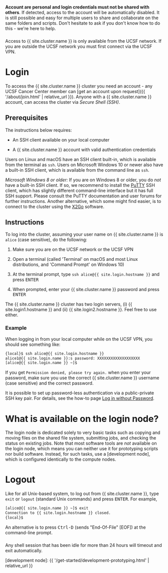 <div class="alert alert-danger" role="alert" style="margin-top: 3ex">
<strong>Account are personal and login credentials must not be shared with others</strong>. If detected, access to the account will be automatically disabled.  It is still possible and easy for multiple users to share and collaborate on the same folders and scripts.  Don't hesitate to ask if you don't know how to do this - we're here to help.
</div>

<div class="alert alert-warning" role="alert" style="margin-top: 3ex">
Access to {{ site.cluster.name }} is only available from the UCSF network. If you are outside the UCSF network you must first connect via the UCSF VPN.
</div>

# Login

To access the {{ site.cluster.name }} cluster you need an account - any UCSF Cancer Center member can [get an account upon request]({{ '/about/join.html' | relative_url }}).  Anyone with a {{ site.cluster.name }} account, can access the cluster via _Secure Shell (SSH)_.


## Prerequisites

The instructions below requires:

* An SSH client available on your local computer

* A {{ site.cluster.name }} account with valid authentication credentials

Users on Linux and macOS have an SSH client built-in, which is available from the terminal as `ssh`.  Users on Microsoft Windows 10 or newer also have a built-in SSH client, which is available from the command line as `ssh`.

_Microsoft Windows 8 or older:_ If you are on Windows 8 or older, you do _not_ have a built-in SSH client.  If so, we recommend to install the <a href="http://www.putty.org/">PuTTY</a> SSH client, which has slightly different command-line interface but it has full SSH support.  Please consult the PuTTY documentation and user forums for further instructions.
Another alternative, which some might find easier, is to connect to the cluster using the <a href="{{ 'howto/gui-x11fwd.html' | relative_url }}">X2Go</a> software.


## Instructions

To log into the cluster, assuming your user name on {{ site.cluster.name }} is `alice` (case sensitive), do the following:

1. Make sure you are on the UCSF network or the UCSF VPN

2. Open a terminal (called 'Terminal' on macOS and most Linux distributions, and 'Command Prompt' on Windows 10)

3. At the terminal prompt, type `ssh alice@{{ site.login.hostname }}` and press <kbd>ENTER</kbd>

4. When prompted, enter your {{ site.cluster.name }} password and press <kbd>ENTER</kbd>

The {{ site.cluster.name }} cluster has two login servers, (i) {{ site.login1.hostname }} and (ii) {{ site.login2.hostname }}.  Feel free to use either.


### Example

When logging in from your local computer while on the UCSF VPN, you should see something like:

```sh
{local}$ ssh alice@{{ site.login.hostname }}
alice1@{{ site.login.name }}:s password: XXXXXXXXXXXXXXXXXXX
[alice@{{ site.login.name }} ~]$
```

If you get `Permission denied, please try again.` when you enter your password, make sure you use the correct {{ site.cluster.name }} username (case sensitive) and the correct password.


<div class="alert alert-info" role="alert">
It is possible to set up password-less authentication via a public-private SSH key pair.  For details, see the how-to page <a href="{{ 'howto/log-in-without-pwd.html' | relative_url }}">Log in without Password</a>.
</div>


# What is available on the login node?

The login node is dedicated solely to very basic tasks such as copying and moving files on the shared file system, submitting jobs, and checking the status on existing jobs.  Note that most software tools are _not_ available on the login node, which means you can neither use it for prototyping scripts nor build software.  Instead, for such tasks, use a [development node], which is configured identically to the compute nodes.


# Logout

Like for all Unix-based system, to log out from {{ site.cluster.name }}, type `exit` or `logout` (standard Unix commands) and press <kbd>ENTER</kbd>.  For example,

```sh
[alice@{{ site.login.name }} ~]$ exit
Connection to {{ site.login.hostname }} closed.
{local}$ 
```

An alternative is to press <kbd>Ctrl-D</kbd> (sends "End-Of-File" [EOF]) at the command-line prompt.

<div class="alert alert-warning" role="alert" style="margin-top: 3ex">
Any shell session that has been idle for more than 24 hours will timeout and exit automatically.
</div>


[development node]: {{ '/get-started/development-prototyping.html' | relative_url }}
